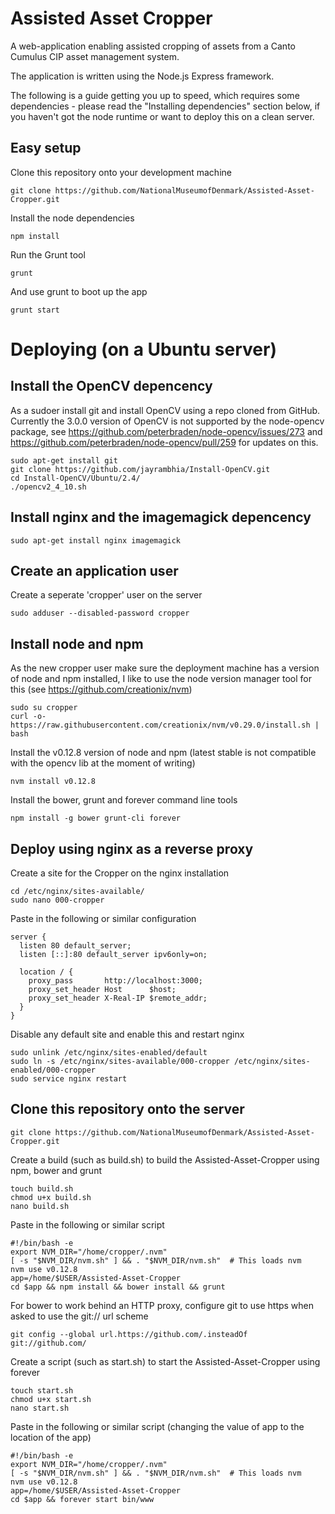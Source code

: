 # Assisted Asset Cropper

A web-application enabling assisted cropping of assets from a Canto Cumulus CIP asset management system.

The application is written using the Node.js Express framework.

The following is a guide getting you up to speed, which requires some dependencies - please read the "Installing dependencies" section below, if you haven't got the node runtime or want to deploy this on a clean server.

## Easy setup

Clone this repository onto your development machine

    git clone https://github.com/NationalMuseumofDenmark/Assisted-Asset-Cropper.git

Install the node dependencies

    npm install

Run the Grunt tool

    grunt

And use grunt to boot up the app

    grunt start

# Deploying (on a Ubuntu server)

## Install the OpenCV depencency

As a sudoer install git and install OpenCV using a repo cloned from GitHub.
Currently the 3.0.0 version of OpenCV is not supported by the node-opencv package, see https://github.com/peterbraden/node-opencv/issues/273 and https://github.com/peterbraden/node-opencv/pull/259 for updates on this.

    sudo apt-get install git
    git clone https://github.com/jayrambhia/Install-OpenCV.git
    cd Install-OpenCV/Ubuntu/2.4/
    ./opencv2_4_10.sh

## Install nginx and the imagemagick depencency

    sudo apt-get install nginx imagemagick

## Create an application user

Create a seperate 'cropper' user on the server

    sudo adduser --disabled-password cropper

## Install node and npm
As the new cropper user make sure the deployment machine has a version of node and npm installed, I like to use the node version manager tool for this (see https://github.com/creationix/nvm)

    sudo su cropper
    curl -o- https://raw.githubusercontent.com/creationix/nvm/v0.29.0/install.sh | bash

Install the v0.12.8 version of node and npm (latest stable is not compatible with the opencv lib at the moment of writing)

    nvm install v0.12.8

Install the bower, grunt and forever command line tools

    npm install -g bower grunt-cli forever

## Deploy using nginx as a reverse proxy

Create a site for the Cropper on the nginx installation

    cd /etc/nginx/sites-available/
    sudo nano 000-cropper

Paste in the following or similar configuration

    server {
      listen 80 default_server;
      listen [::]:80 default_server ipv6only=on;

      location / {
        proxy_pass       http://localhost:3000;
        proxy_set_header Host      $host;
        proxy_set_header X-Real-IP $remote_addr;
      }
    }

Disable any default site and enable this and restart nginx

    sudo unlink /etc/nginx/sites-enabled/default
    sudo ln -s /etc/nginx/sites-available/000-cropper /etc/nginx/sites-enabled/000-cropper
    sudo service nginx restart

## Clone this repository onto the server

    git clone https://github.com/NationalMuseumofDenmark/Assisted-Asset-Cropper.git

Create a build (such as build.sh) to build the Assisted-Asset-Cropper using npm, bower and grunt

    touch build.sh
    chmod u+x build.sh
    nano build.sh

Paste in the following or similar script

    #!/bin/bash -e
    export NVM_DIR="/home/cropper/.nvm"
    [ -s "$NVM_DIR/nvm.sh" ] && . "$NVM_DIR/nvm.sh"  # This loads nvm
    nvm use v0.12.8
    app=/home/$USER/Assisted-Asset-Cropper
    cd $app && npm install && bower install && grunt

For bower to work behind an HTTP proxy, configure git to use https when asked to use the git:// url scheme

    git config --global url.https://github.com/.insteadOf git://github.com/

Create a script (such as start.sh) to start the Assisted-Asset-Cropper using forever

    touch start.sh
    chmod u+x start.sh
    nano start.sh

Paste in the following or similar script (changing the value of app to the location of the app)

    #!/bin/bash -e
    export NVM_DIR="/home/cropper/.nvm"
    [ -s "$NVM_DIR/nvm.sh" ] && . "$NVM_DIR/nvm.sh"  # This loads nvm
    nvm use v0.12.8
    app=/home/$USER/Assisted-Asset-Cropper
    cd $app && forever start bin/www

